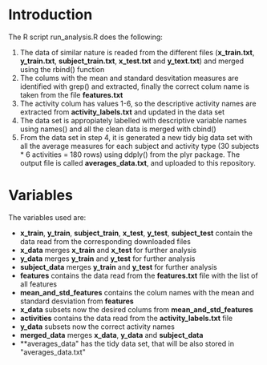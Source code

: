# Introduction

The R script run_analysis.R does the following: 

1. The data of similar nature is readed from the different files (**x_train.txt**, **y_train.txt**, **subject_train.txt**, **x_test.txt** and **y_text.txt**) and merged using the rbind() function
2. The colums with the mean and standard desvitation measures are identified with grep() and extracted, finally the correct colum name is taken from the file **features.txt**
3. The activity colum has values 1-6, so the descriptive activity names are extracted from **activity_labels.txt** and updated in the data set
4. The data set is appropiately labelled with descriptive variable names using names() and all the clean data is merged with cbind()
5. From the data set in step 4, it is generated a new tidy big data set with all the average measures for each subject and activity type (30 subjects * 6 activities = 180 rows) using ddply() from the plyr package. The output file is called **averages_data.txt**, and uploaded to this repository.

# Variables

The variables used are:

- **x_train**, **y_train**, **subject_train**, **x_test**, **y_test**, **subject_test** contain the data read from the corresponding downloaded files
- **x_data** merges **x_train** and **x_test** for further analysis
- **y_data** merges **y_train** and **y_test** for further analysis
- **subject_data** merges **y_train** and **y_test** for further analysis
- **features** contains the data read from the **features.txt** file with the list of all features
- **mean_and_std_features** contains the colum names with the mean and standard desviation from **features**
- **x_data** subsets now the desired colums from **mean_and_std_features** 
- **activities** contains the data read from the **activity_labels.txt** file
- **y_data** subsets now the correct activity names
- **merged_data** merges **x_data**, **y_data** and **subject_data**
- **averages_data" has the tidy data set, that will be also stored in "averages_data.txt"

